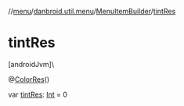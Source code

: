 //[menu](../../../index.md)/[danbroid.util.menu](../index.md)/[MenuItemBuilder](index.md)/[tintRes](tint-res.md)

# tintRes

[androidJvm]\

@[ColorRes](https://developer.android.com/reference/kotlin/androidx/annotation/ColorRes.html)()

var [tintRes](tint-res.md): [Int](https://kotlinlang.org/api/latest/jvm/stdlib/kotlin/-int/index.html) = 0
